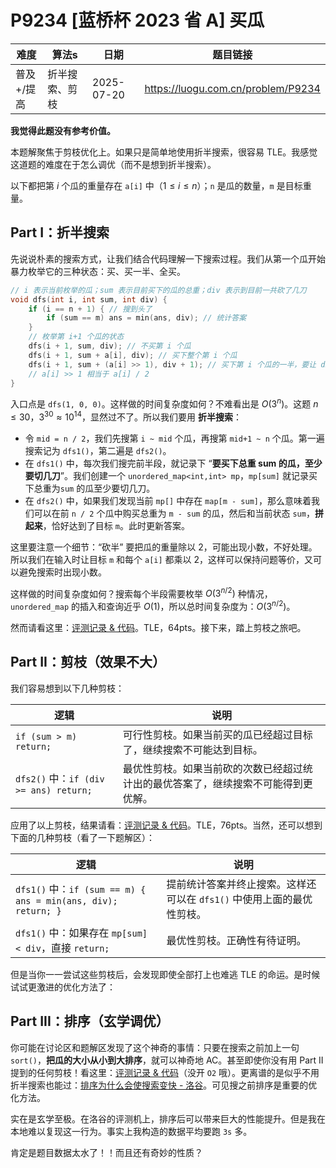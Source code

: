 # P9234 [蓝桥杯 2023 省 A] 买瓜

| 难度     | 算法s     | 日期         | 题目链接                               |
| ------ | ------- | ---------- | ---------------------------------- |
| 普及+/提高 | 折半搜索、剪枝 | 2025-07-20 | https://luogu.com.cn/problem/P9234 |

**我觉得此题没有参考价值。**

本题解聚焦于剪枝优化上。如果只是简单地使用折半搜索，很容易 $\text{TLE}$。我感觉这道题的难度在于怎么调优（而不是想到折半搜索）。

以下都把第 $i$ 个瓜的重量存在 `a[i]` 中（$1\le i\le n$）；`n` 是瓜的数量，`m` 是目标重量。

## Part I：折半搜索

先说说朴素的搜索方式，让我们结合代码理解一下搜索过程。我们从第一个瓜开始暴力枚举它的三种状态：买、买一半、全买。

```cpp
// i 表示当前枚举的瓜；sum 表示目前买下的瓜的总重；div 表示到目前一共砍了几刀
void dfs(int i, int sum, int div) {
    if (i == n + 1) { // 搜到头了
        if (sum == m) ans = min(ans, div); // 统计答案
    }
    // 枚举第 i+1 个瓜的状态
    dfs(i + 1, sum, div); // 不买第 i 个瓜
    dfs(i + 1, sum + a[i], div); // 买下整个第 i 个瓜
    dfs(i + 1, sum + (a[i] >> 1), div + 1); // 买下第 i 个瓜的一半，要让 div +1
    // a[i] >> 1 相当于 a[i] / 2
}
```

入口点是 `dfs(1, 0, 0)`。这样做的时间复杂度如何？不难看出是 $O(3^n)$。这题 $n\le30$，$3^{30}\approx10^{14}$，显然过不了。所以我们要用 **折半搜索**：

- 令 `mid = n / 2`，我们先搜第 `i ~ mid` 个瓜，再搜第 `mid+1 ~ n` 个瓜。第一遍搜索记为 `dfs1()`，第二遍是 `dfs2()`。
- 在 `dfs1()` 中，每次我们搜完前半段，就记录下 “**要买下总重 sum 的瓜，至少要切几刀**”。我们创建一个 `unordered_map<int,int> mp`，`mp[sum]` 就记录买下总重为`sum` 的瓜至少要切几刀。
- 在 `dfs2()` 中，如果我们发现当前 `mp[]` 中存在 `map[m - sum]`，那么意味着我们可以在前 `n / 2` 个瓜中购买总重为 `m - sum` 的瓜，然后和当前状态 `sum`，**拼起来**，恰好达到了目标 `m`。此时更新答案。

这里要注意一个细节：“砍半” 要把瓜的重量除以 2，可能出现小数，不好处理。所以我们在输入时让目标 `m` 和每个 `a[i]` 都乘以 2，这样可以保持问题等价，又可以避免搜索时出现小数。

这样做的时间复杂度如何？搜索每个半段需要枚举 $O(3^{n/2})$ 种情况，`unordered_map` 的插入和查询近乎 $O(1)$，所以总时间复杂度为：$O(3^{n/2})$。

然而请看这里：[评测记录 & 代码](https://www.luogu.com.cn/record/225746342)。$\text{TLE}$，$64\text{pts}$。接下来，踏上剪枝之旅吧。

## Part II：剪枝（效果不大）

我们容易想到以下几种剪枝：

| 逻辑                                   | 说明                                        |
| ------------------------------------ | ----------------------------------------- |
| `if (sum > m) return;`               | 可行性剪枝。如果当前买的瓜已经超过目标了，继续搜索不可能达到目标。         |
| `dfs2()` 中：`if (div >= ans) return;` | 最优性剪枝。如果当前砍的次数已经超过统计出的最优答案了，继续搜索不可能得到更优解。 |

应用了以上剪枝，结果请看：[评测记录 & 代码](https://www.luogu.com.cn/record/225747869)。$\text{TLE}$，$76\text{pts}$。当然，还可以想到下面的几种剪枝（看了一下题解区）：

| 逻辑                                                          | 说明                                       |
| ----------------------------------------------------------- | ---------------------------------------- |
| `dfs1()` 中：`if (sum == m) { ans = min(ans, div); return; }` | 提前统计答案并终止搜索。这样还可以在 `dfs1()` 中使用上面的最优性剪枝。 |
| `dfs1()` 中：如果存在 `mp[sum] < div`，直接 `return;`                | 最优性剪枝。正确性有待证明。                           |

但是当你一一尝试这些剪枝后，会发现即使全部打上也难逃 $\text{TLE}$ 的命运。是时候试试更激进的优化方法了：

## Part III：排序（玄学调优）

你可能在讨论区和题解区发现了这个神奇的事情：只要在搜索之前加上一句 `sort()`，**把瓜的大小从小到大排序**，就可以神奇地 $\text{AC}$。甚至即使你没有用 Part II 提到的任何剪枝！看这里：[评测记录 & 代码](https://www.luogu.com.cn/record/225750543)（没开 `O2` 哦）。更离谱的是似乎不用折半搜索也能过：[排序为什么会使搜索变快 - 洛谷](https://www.luogu.com.cn/discuss/602217)。可见搜之前排序是重要的优化方法。

实在是玄学至极。在洛谷的评测机上，排序后可以带来巨大的性能提升。但是我在本地难以复现这一行为。事实上我构造的数据平均要跑 `3s` 多。

肯定是题目数据太水了！！而且还有奇妙的性质？
